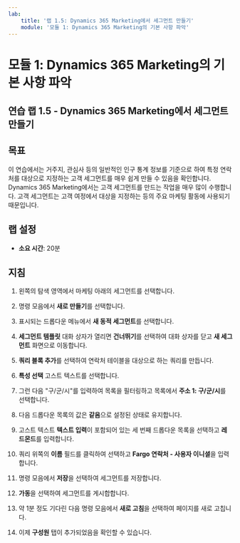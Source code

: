 ```yaml
---
lab:
    title: '랩 1.5: Dynamics 365 Marketing에서 세그먼트 만들기'
    module: '모듈 1: Dynamics 365 Marketing의 기본 사항 파악'
---
```


모듈 1: Dynamics 365 Marketing의 기본 사항 파악
========================

## 연습 랩 1.5 - Dynamics 365 Marketing에서 세그먼트 만들기

## 목표

이 연습에서는 거주지, 관심사 등의 일반적인 인구 통계 정보를 기준으로 하여 특정 연락처를 대상으로 지정하는 고객 세그먼트를 매우 쉽게 만들 수 있음을 확인합니다. Dynamics 365 Marketing에서는 고객 세그먼트를 만드는 작업을 매우 많이 수행합니다. 고객 세그먼트는 고객 여정에서 대상을 지정하는 등의 주요 마케팅 활동에 사용되기 때문입니다.

## 랩 설정

  - **소요 시간**: 20분

## 지침

1. 왼쪽의 탐색 영역에서 마케팅 아래의 세그먼트를 선택합니다. 

2. 명령 모음에서 **새로 만들기**를 선택합니다.

3. 표시되는 드롭다운 메뉴에서 **새 동적 세그먼트**를 선택합니다.

4. **세그먼트 템플릿** 대화 상자가 열리면 **건너뛰기**를 선택하여 대화 상자를 닫고 **새 세그먼트** 화면으로 이동합니다.

5. **쿼리 블록 추가**를 선택하여 연락처 테이블을 대상으로 하는 쿼리를 만듭니다. 

6. **특성 선택** 고스트 텍스트를 선택합니다. 

7. 그런 다음 "구/군/시"를 입력하여 목록을 필터링하고 목록에서 **주소 1: 구/군/시**를 선택합니다.

8. 다음 드롭다운 목록의 값은 **같음**으로 설정된 상태로 유지합니다. 

9. 고스트 텍스트 **텍스트 입력**이 포함되어 있는 세 번째 드롭다운 목록을 선택하고 **레드몬드**를 입력합니다.

10. 쿼리 위쪽의 **이름** 필드를 클릭하여 선택하고 **Fargo 연락처 - 사용자 이니셜**을 입력합니다.

11. 명령 모음에서 **저장**을 선택하여 세그먼트를 저장합니다.

12. **가동**을 선택하여 세그먼트를 게시합합니다. 

13. 약 1분 정도 기다린 다음 명령 모음에서 **새로 고침**을 선택하여 페이지를 새로 고칩니다. 

14. 이제 **구성원** 탭이 추가되었음을 확인할 수 있습니다. 
